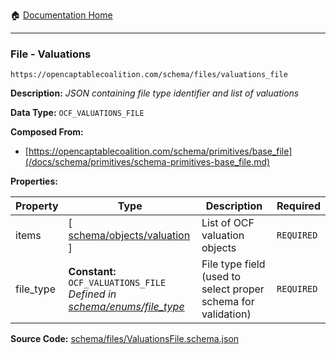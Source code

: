 :house: [Documentation Home](/README.md)

---

### File - Valuations

`https://opencaptablecoalition.com/schema/files/valuations_file`

**Description:** _JSON containing file type identifier and list of valuations_

**Data Type:** `OCF_VALUATIONS_FILE`

**Composed From:**

- [https://opencaptablecoalition.com/schema/primitives/base_file](/docs/schema/primitives/schema-primitives-base_file.md)

**Properties:**

| Property  | Type                                                                                                                        | Description                                                   | Required   |
| --------- | --------------------------------------------------------------------------------------------------------------------------- | ------------------------------------------------------------- | ---------- |
| items     | [ [schema/objects/valuation](/docs/schema/objects/schema-objects-valuation.md) ]                                            | List of OCF valuation objects                                 | `REQUIRED` |
| file_type | **Constant:** `OCF_VALUATIONS_FILE`</br>_Defined in [schema/enums/file_type](/docs/schema/enums/schema-enums-file_type.md)_ | File type field (used to select proper schema for validation) | `REQUIRED` |

**Source Code:** [schema/files/ValuationsFile.schema.json](/schema/files/ValuationsFile.schema.json)
